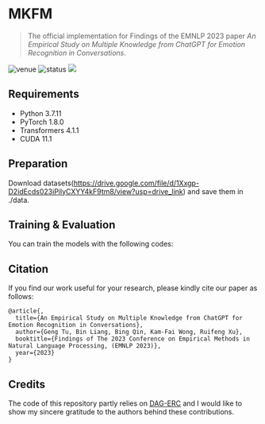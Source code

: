 # MKFM

> The official implementation for Findings of the EMNLP 2023 paper *An Empirical Study on Multiple Knowledge from ChatGPT for Emotion Recognition in Conversations*.

<img src="https://img.shields.io/badge/Venue-EMNLP--23-blue" alt="venue"/> <img src="https://img.shields.io/badge/Status-Accepted-success" alt="status"/> <img src="https://img.shields.io/badge/Issues-Welcome-red">

## Requirements
* Python 3.7.11
* PyTorch 1.8.0
* Transformers 4.1.1
* CUDA 11.1

## Preparation
Download datasets(https://drive.google.com/file/d/1Xxgp-D2idEcds023iPilyCXYY4kF9tm8/view?usp=drive_link) and save them in ./data.

## Training & Evaluation
You can train the models with the following codes:

## Citation
If you find our work useful for your research, please kindly cite our paper as follows:
```
@article{,
  title={An Empirical Study on Multiple Knowledge from ChatGPT for Emotion Recognition in Conversations},
  author={Geng Tu, Bin Liang, Bing Qin, Kam-Fai Wong, Ruifeng Xu},
  booktitle={Findings of The 2023 Conference on Empirical Methods in Natural Language Processing, (EMNLP 2023)},
  year={2023}
}
```

## Credits
The code of this repository partly relies on [DAG-ERC](https://github.com/shenwzh3/DAG-ERC) and I would like to show my sincere gratitude to the authors behind these contributions.
